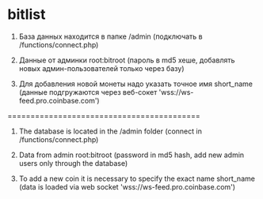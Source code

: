 # bitlist

1. База данных находится в папке /admin (подключать в /functions/connect.php)

2. Данные от админки root:bitroot (пароль в md5 хеше, добавлять новых админ-пользователей только через базу)

3. Для добавления новой монеты надо указать точное имя short_name (данные подгружаются через веб-сокет 'wss://ws-feed.pro.coinbase.com')

==========================================

1. The database is located in the /admin folder (connect in /functions/connect.php)

2. Data from admin root:bitroot (password in md5 hash, add new admin users only through the database)

3. To add a new coin it is necessary to specify the exact name short_name (data is loaded via web socket 'wss://ws-feed.pro.coinbase.com')

